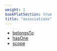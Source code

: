 ```yaml
---
weight: 1
bookFlatSection: true
title: "associations"
---
```


- [belongsTo](./belongsTo)
- [hasOne](./hasOne)
- [scope](./scope)